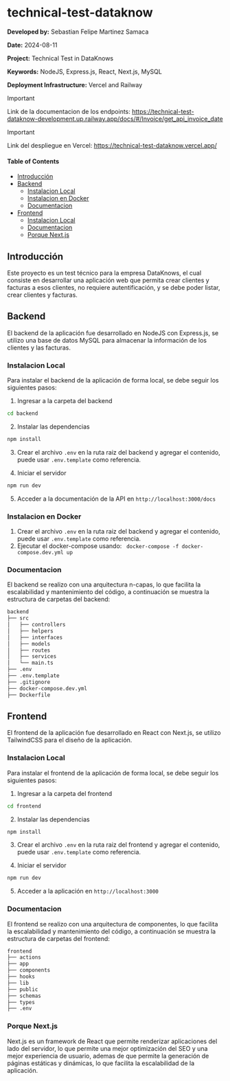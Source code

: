# technical-test-dataknow

**Developed by:** Sebastian Felipe Martinez Samaca

**Date:** 2024-08-11

**Project:** Technical Test in DataKnows

**Keywords:** NodeJS, Express.js, React, Next.js, MySQL

**Deployment Infrastructure:** Vercel and Railway

> [!IMPORTANT]
> Link de la documentacion de los endpoints: https://technical-test-dataknow-development.up.railway.app/docs/#/Invoice/get_api_invoice_date

> [!IMPORTANT]
> Link del despliegue en Vercel: https://technical-test-dataknow.vercel.app/

#### Table of Contents

- [Introducción](#introducción)
- [Backend](#backend)
  - [Instalacion Local](#local-installation)
  - [Instalacion en Docker ](#docker-installation)
  - [Documentacion](#documentation)
- [Frontend](#frontend)
  - [Instalacion Local](#local-installation)
  - [Documentacion](#documentation)
  - [Porque Next.js](#why-nextjs)

## Introducción

Este proyecto es un test técnico para la empresa DataKnows, el cual consiste en desarrollar una aplicación web que permita crear clientes y facturas a esos clientes, no requiere autentificación, y se debe poder listar, crear clientes y facturas.

## Backend

El backend de la aplicación fue desarrollado en NodeJS con Express.js, se utilizo una base de datos MySQL para almacenar la información de los clientes y las facturas.

### Instalacion Local

Para instalar el backend de la aplicación de forma local, se debe seguir los siguientes pasos:

1. Ingresar a la carpeta del backend

```bash
cd backend
```

2. Instalar las dependencias

```bash
npm install
```

3. Crear el archivo `.env` en la ruta raiz del backend y agregar el contenido, puede usar `.env.template` como referencia.

4. Iniciar el servidor

```bash
npm run dev
```

5. Acceder a la documentación de la API en `http://localhost:3000/docs`

### Instalacion en Docker

1. Crear el archivo `.env` en la ruta raiz del backend y agregar el contenido, puede usar `.env.template` como referencia.
2. Ejecutar el docker-compose usando: ` docker-compose -f docker-compose.dev.yml up`

### Documentacion

El backend se realizo con una arquitectura n-capas, lo que facilita la escalabilidad y mantenimiento del código, a continuación se muestra la estructura de carpetas del backend:

```bash
backend
├── src
│   ├── controllers
│   ├── helpers
│   ├── interfaces
│   ├── models
│   ├── routes
│   ├── services
│   └── main.ts
├── .env
├── .env.template
├── .gitignore
├── docker-compose.dev.yml
├── Dockerfile
```

## Frontend

El frontend de la aplicación fue desarrollado en React con Next.js, se utilizo TailwindCSS para el diseño de la aplicación.

### Instalacion Local

Para instalar el frontend de la aplicación de forma local, se debe seguir los siguientes pasos:

1. Ingresar a la carpeta del frontend

```bash
cd frontend
```

2. Instalar las dependencias

```bash
npm install
```

3. Crear el archivo `.env` en la ruta raiz del frontend y agregar el contenido, puede usar `.env.template` como referencia.

4. Iniciar el servidor

```bash
npm run dev
```

5. Acceder a la aplicación en `http://localhost:3000`

### Documentacion

El frontend se realizo con una arquitectura de componentes, lo que facilita la escalabilidad y mantenimiento del código, a continuación se muestra la estructura de carpetas del frontend:

```bash
frontend
├── actions
├── app
├── components
├── hooks
├── lib
├── public
├── schemas
├── types
├── .env
```

### Porque Next.js

Next.js es un framework de React que permite renderizar aplicaciones del lado del servidor, lo que permite una mejor optimización del SEO y una mejor experiencia de usuario, ademas de que permite la generación de páginas estáticas y dinámicas, lo que facilita la escalabilidad de la aplicación.



